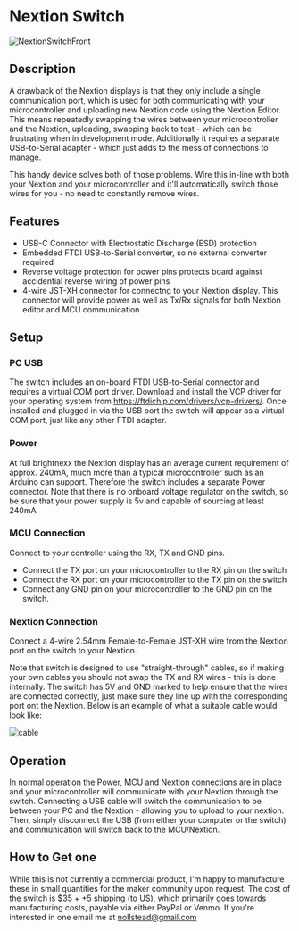 # **Nextion Switch**
![NextionSwitchFront](https://github.com/nollstead/Nextion-Switch/assets/13612518/67bfbe3a-3694-4c33-a39e-566559366220)


## Description
A drawback of the Nextion displays is that they only include a single communication port, which is used for both communicating with your microcontroller and uploading new Nextion code using the Nextion Editor.  This means repeatedly swapping the wires between your microcontroller and the Nextion, uploading, swapping back to test - which can be frustrating when in development mode.  Additionally it requires a separate USB-to-Serial adapter - which just adds to the mess of connections to manage.

This handy device solves both of those problems.  Wire this in-line with both your Nextion and your microcontroller and it'll automatically switch those wires for you - no need to constantly remove wires.


## Features

- USB-C Connector with Electrostatic Discharge (ESD) protection
- Embedded FTDI USB-to-Serial converter, so no external converter required
- Reverse voltage protection for power pins protects board against accidential reverse wiring of power pins
- 4-wire JST-XH connector for connectng to your Nextion display.  This connector will provide power as well as Tx/Rx signals for both Nextion editor and MCU communication

## Setup

### PC USB

The switch includes an on-board FTDI USB-to-Serial connector and requires a virtual COM port driver.  Download and install the VCP driver for your operating system from https://ftdichip.com/drivers/vcp-drivers/.  Once installed and plugged in via the USB port the switch will appear as a virtual COM port, just like any other FTDI adapter.

### Power

At full brightnexx the Nextion display has an average current requirement of approx. 240mA, much more than a typical microcontroller such as an Arduino can support.  Therefore the switch includes a separate Power connector.   Note that there is no onboard voltage regulator on the switch, so be sure that your power supply is 5v and capable of sourcing at least 240mA

### MCU Connection

Connect to your controller using the RX, TX and GND pins.  
  - Connect the TX port on your microcontroller to the RX pin on the switch
  - Connect the RX port on your microcontroller to the TX pin on the switch
  - Connect any GND pin on your microcontroller to the GND pin on the switch.  

### Nextion Connection

Connect a 4-wire 2.54mm Female-to-Female JST-XH wire from the Nextion port on the switch to your Nextion.  

Note that switch is designed to use "straight-through" cables, so if making your own cables you should not swap the TX and RX wires - this is done internally.  The switch has 5V and GND marked to help ensure that the wires are connected correctly, just make sure they line up with the corresponding port ont the Nextion.  Below is an example of what a suitable cable would look like:

![cable](https://github.com/nollstead/Nextion-Switch/assets/13612518/bd77e64a-0e30-43fb-a066-03e7465f0772)

## Operation

In normal operation the Power, MCU and Nextion connections are in place and your microcontroller will communicate with your Nextion through the switch.  Connecting a USB cable will switch the communication to be between your PC and the Nextion - allowing you to upload to your nextion.  Then, simply disconnect the USB (from either your computer or the switch) and communication will switch back to the MCU/Nextion.  

## How to Get one

While this is not currently a commercial product, I'm happy to manufacture these in small quantities for the maker community upon request.  The cost of the switch is $35 + +5 shipping (to US), which primarily goes towards manufacturing costs, payable via either PayPal or Venmo.  If you're interested in one email me at nollstead@gmail.com


